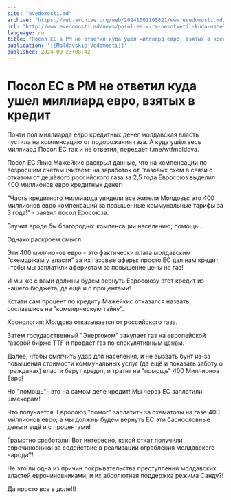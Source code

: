 ```yaml
---
site: "evedomosti.md"
archive: "https://web.archive.org/web/20241001105821/www.evedomosti.md/news/posol-es-v-rm-ne-otvetil-kuda-ushel-milliard-evro-vzyatyh-v"
url: "http://www.evedomosti.md/news/posol-es-v-rm-ne-otvetil-kuda-ushel-milliard-evro-vzyatyh-v"
language: ru
title: "Посол ЕС в РМ не ответил куда ушел миллиард евро, взятых в кредит"
publication: '[[Moldavskie Vedomosti]]'
published: 2024-09-23T08:42
---
```


# Посол ЕС в РМ не ответил куда ушел миллиард евро, взятых в кредит

Почти пол миллиарда евро кредитных денег молдавская власть пустила на компенсацию от подорожания газа. А куда ушёл весь миллиард Посол ЕС так и не ответил, передает t.me/wtfmoldova.

Посол ЕС Янис Мажейкис раскрыл данные, что на компенсации по возросшим счетам (читаем: на заработок от "газовых схем в связи с отказом от дешёвого российского газа за 2,5 года Евросоюз выделил 400 миллионов евро кредитных денег!

"Часть кредитного миллиарда увидели все жители Молдовы: это 400 миллионов евро компенсаций за повышенные коммунальные тарифы за 3 года!" - заявил посол Еросоюза.

Звучит вроде бы благородно: компенсации населению; помощь...

Однако раскроем смысл.

Эти 400 миллионов евро - это фактически плата молдавским "схемщикам у власти" за их газовые аферы: просто ЕС дал нам кредит, чтобы мы заплатили аферистам за повышение цены на газ!

И мы же с вами должны будем вернуть Евросоюзу этот кредит из нашего бюджета, да ещё и с процентами!

Кстати сам процент по кредиту Мажейкис отказался назвать, сославшись на "коммерческую тайну".

Хронология: Молдова отказывается от российского газа.

Затем государственный "Энергоком" закупает газ на европейской газовой бирже TTF и продаёт газ по спекулятивным ценам.

Далее, чтобы смягчить удар для населения, и не вызвать бунт из-за повышения стоимости коммунальных услуг (да ещё и показать заботу о гражданах) власти берут кредит, и тратят на "помощь" 400 Миллионов Евро!

Но "помощь"- это на самом деле кредит! Мы через ЕС заплатили шмекерам!

Что получается: Евросоюз "помог" заплатить за схематозы на газе 400 миллионов евро; а мы должны будем вернуть ЕС эти баснословные деньги ещё и с процентами!

Грамотно сработали! Вот интересно, какой откат получили еврочиновники за содействие в реализации ограбления молдавского народа?!

Не это ли одна из причин покрывательства преступлений молдавских властей еврочиновниками; и их абсолютная поддержка режима Санду?!

Да просто все в доле!!!